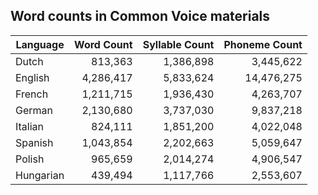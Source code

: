 ## Word counts in Common Voice materials

| Language  | Word Count | Syllable Count | Phoneme Count  |
|-----------|------------:|---------------:|---------------:|
| Dutch     |      813,363 |      1,386,898 |      3,445,622 |
| English   |    4,286,417 |      5,833,624 |     14,476,275 |
| French    |    1,211,715 |      1,936,430 |      4,263,707 |
| German    |    2,130,680 |      3,737,030 |      9,837,218 |
| Italian   |      824,111 |      1,851,200 |      4,022,048 |
| Spanish   |    1,043,854 |      2,202,663 |      5,059,647 |
| Polish    |      965,659 |      2,014,274 |      4,906,547 |
| Hungarian |      439,494 |      1,117,766 |      2,553,607 |
